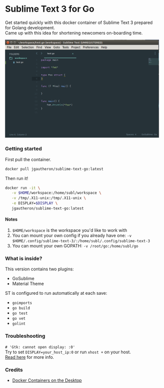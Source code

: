 # Sublime Text 3 for Go
Get started quickly with this docker container of Sublime Text 3 prepared for Golang development.  
Came up with this idea for shortening newcomers on-boarding time.

![](screenshot.png)

### Getting started
First pull the container.
```bash
docker pull jgautheron/sublime-text-go:latest
```

Then run it!
```bash
docker run -it \
   -v $HOME/workspace:/home/subl/workspace \
   -v /tmp/.X11-unix:/tmp/.X11-unix \
   -e DISPLAY=$DISPLAY \ 
   jgautheron/sublime-text-go:latest
```

#### Notes
1. `$HOME/workspace` is the workspace you'd like to work with
2. You can mount your own config if you already have one: `-v $HOME/.config/sublime-text-3/:/home/subl/.config/sublime-text-3`
3. You can mount your own GOPATH: `-v /root/go:/home/subl/go`

### What is inside?
This version contains two plugins:
- GoSublime
- Material Theme

ST is configured to run automatically at each save:
- `goimports`
- `go build`
- `go test`
- `go vet`
- `golint`

### Troubleshooting

`# 'Gtk: cannot open display: :0'`  
Try to set `DISPLAY=your_host_ip:0` or run `xhost +` on your host.  
[Read here](http://stackoverflow.com/questions/28392949/running-chromium-inside-docker-gtk-cannot-open-display-0) for more info.

### Credits
- [Docker Containers on the Desktop](https://blog.jessfraz.com/post/docker-containers-on-the-desktop/)
